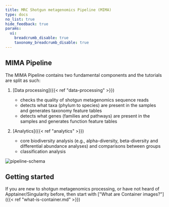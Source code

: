 ```yaml
---
title: MRC Shotgun metagenomics Pipeline (MIMA)
type: docs
no_list: true
hide_feedback: true
params:
  ui:
    breadcrumb_disable: true
    taxonomy_breadcrumb_disable: true
---
```


## MIMA Pipeline

The MIMA Pipeline contains two fundamental components and the tutorials are split as such:

1) [Data processing]({{< ref "data-processing" >}})
    - checks the quality of shotgun metagenomics sequence reads
    - detects what taxa (phylum to species) are present in the samples and generates taxonomy feature tables
    - detects what genes (families and pathways) are present in the samples and generates function feature tables
  
2) [Analytics]({{< ref "analytics" >}})
   - core biodiversity analysis (e.g., alpha-diversity, beta-diversity and differential abundance analyses) and comparisons between groups
   - classification analysis

![pipeline-schema](images/mima_pipeline.svg)


## Getting started

If you are new to shotgun metagenomics processing, or have not heard of Apptainer/Singularity before, then start with ["What are Container images?"]({{< ref "what-is-container.md" >}})